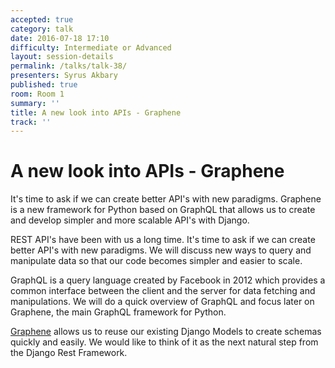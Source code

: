 ```yaml
---
accepted: true
category: talk
date: 2016-07-18 17:10
difficulty: Intermediate or Advanced
layout: session-details
permalink: /talks/talk-38/
presenters: Syrus Akbary
published: true
room: Room 1
summary: ''
title: A new look into APIs - Graphene
track: ''
---
```


# A new look into APIs - Graphene

It's time to ask if we can create better API's with new paradigms. Graphene is
a new framework for Python based on GraphQL that allows us to create and
develop simpler and more scalable API's with Django.

REST API's have been with us a long time. It's time to ask if we can create
better API's with new paradigms. We will discuss new ways to query and
manipulate data so that our code becomes simpler and easier to scale.

GraphQL is a query language created by Facebook in 2012 which provides a
common interface between the client and the server for data fetching and
manipulations. We will do a quick overview of GraphQL and focus later on
Graphene, the main GraphQL framework for Python.

[Graphene](http://graphene-python.org/) allows us to reuse our existing Django
Models to create schemas quickly and easily. We would like to think of it as
the next natural step from the Django Rest Framework.